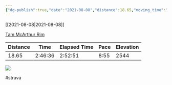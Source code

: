 ```yaml
---
{"dg-publish":true,"date":"2021-08-08","distance":18.65,"moving_time":"2:46:36","elapsed_time":"2:52:51","pace":"8:55","total_elevation_gain":2544,"url":"https://www.strava.com/activities/5761166097","permalink":"/01-personal/strava/2021-08-08-tam-mc-arthur-rim/","dgPassFrontmatter":true}
---
```



[[2021-08-08\|2021-08-08]]

[Tam McArthur Rim](https://www.strava.com/activities/5761166097)

| Distance | Time    | Elapsed Time | Pace | Elevation |
| -------- | ------- | ------------ | ---- | --------- |
| 18.65    | 2:46:36 | 2:52:51      | 8:55 | 2544      |



    
![](https://dgtzuqphqg23d.cloudfront.net/kj7DSYM5imDgQFQXSmHzkTByCTSmWEoQ-Z_gk38XFlQ-768x576.jpg)

    

#strava
